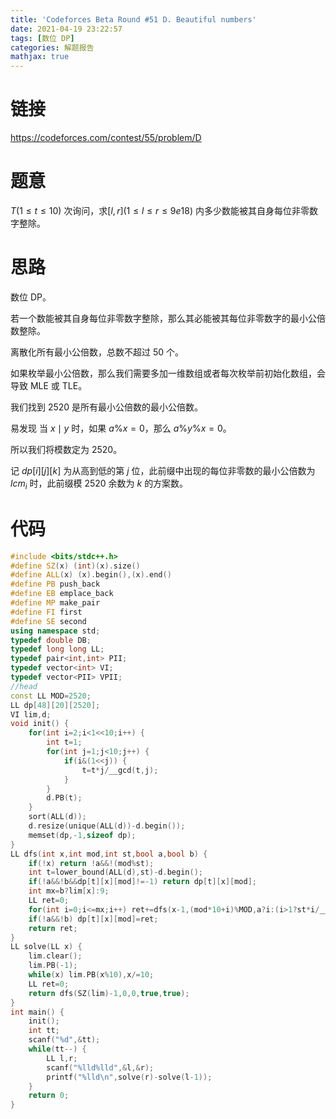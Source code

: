 ```yaml
---
title: 'Codeforces Beta Round #51 D. Beautiful numbers'
date: 2021-04-19 23:22:57
tags: [数位 DP]
categories: 解题报告
mathjax: true
---
```


# 链接

<https://codeforces.com/contest/55/problem/D>

# 题意

$T(1\le t \le 10)$ 次询问，求$[l,r](1 \le l \le r \le 9e18)$ 内多少数能被其自身每位非零数字整除。

<!--more-->

# 思路

数位 DP。

若一个数能被其自身每位非零数字整除，那么其必能被其每位非零数字的最小公倍数整除。

离散化所有最小公倍数，总数不超过 $50$ 个。

如果枚举最小公倍数，那么我们需要多加一维数组或者每次枚举前初始化数组，会导致 MLE 或 TLE。

我们找到 $2520$ 是所有最小公倍数的最小公倍数。

易发现 当 $x\mid y$ 时，如果 $a \% x=0$，那么 $a \% y \% x =0$。

所以我们将模数定为 $2520$。

记 $dp[i][j][k]$ 为从高到低的第 $j$ 位，此前缀中出现的每位非零数的最小公倍数为 $lcm_i$ 时，此前缀模 $2520$ 余数为 $k$ 的方案数。

# 代码

```cpp
#include <bits/stdc++.h>
#define SZ(x) (int)(x).size()
#define ALL(x) (x).begin(),(x).end()
#define PB push_back
#define EB emplace_back
#define MP make_pair
#define FI first
#define SE second
using namespace std;
typedef double DB;
typedef long long LL;
typedef pair<int,int> PII;
typedef vector<int> VI;
typedef vector<PII> VPII;
//head
const LL MOD=2520;
LL dp[48][20][2520];
VI lim,d;
void init() {
    for(int i=2;i<1<<10;i++) {
        int t=1;
        for(int j=1;j<10;j++) {
            if(i&(1<<j)) {
                t=t*j/__gcd(t,j);
            }
        }
        d.PB(t);
    }
    sort(ALL(d));
    d.resize(unique(ALL(d))-d.begin());
    memset(dp,-1,sizeof dp);
}
LL dfs(int x,int mod,int st,bool a,bool b) {
    if(!x) return !a&&!(mod%st);
    int t=lower_bound(ALL(d),st)-d.begin();
    if(!a&&!b&&dp[t][x][mod]!=-1) return dp[t][x][mod];
    int mx=b?lim[x]:9;
    LL ret=0;
    for(int i=0;i<=mx;i++) ret+=dfs(x-1,(mod*10+i)%MOD,a?i:(i>1?st*i/__gcd(st,i):st),a&(!i),b&(i==mx));
    if(!a&&!b) dp[t][x][mod]=ret;
    return ret;
}
LL solve(LL x) {
    lim.clear();
    lim.PB(-1);
    while(x) lim.PB(x%10),x/=10;
    LL ret=0;
    return dfs(SZ(lim)-1,0,0,true,true);
}
int main() {
    init();
    int tt;
    scanf("%d",&tt);
    while(tt--) {
        LL l,r;
        scanf("%lld%lld",&l,&r);
        printf("%lld\n",solve(r)-solve(l-1));
    }
    return 0;
}
```